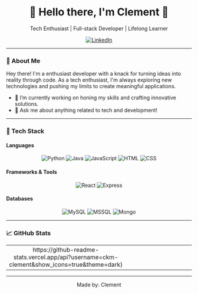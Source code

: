<div align="center">
    <h1>👋 Hello there, I'm Clement 🚀</h1>
    <p>Tech Enthusiast | Full-stack Developer | Lifelong Learner</p>
</div>

<p align="center">
    <a href="https://linkedin.com/in/ckm-clement">
        <img src="https://img.shields.io/badge/LinkedIn-0077B5?style=for-the-badge&logo=linkedin&logoColor=white" alt="LinkedIn">
    </a>
</p>

---

### 🚀 About Me

Hey there! I'm a enthusiast developer with a knack for turning ideas into reality through code. As a tech enthusiast, I'm always exploring new technologies and pushing my limits to create meaningful applications.

- 🔭 I’m currently working on honing my skills and crafting innovative solutions.
- 💬 Ask me about anything related to tech and development!

---

### 💼 Tech Stack

#### Languages

<p align="center">
    <!-- Add badges for your favorite languages here -->
    <img src="https://img.shields.io/badge/Python-14354C?style=for-the-badge&logo=python&logoColor=white" alt="Python"/>
    <img src="https://img.shields.io/badge/Java-007396?style=for-the-badge&logo=java&logoColor=white" alt="Java"/>
    <img src="https://img.shields.io/badge/JavaScript-7e0d81?style=for-the-badge&logo=javascript&logoColor=white" alt="JavaScript"/>
    <img src="https://img.shields.io/badge/HTML-239120?style=for-the-badge&logo=html5&logoColor=white" alt="HTML"/>
    <img src="https://img.shields.io/badge/CSS-239120?style=for-the-badge&logo=css3&logoColor=white" alt="CSS"/>
</p>

#### Frameworks & Tools

<p align="center">
    <!-- Add badges for frameworks/tools here -->
    <img src="https://img.shields.io/badge/React-0f85e3?style=for-the-badge&logo=react&logoColor=white" alt="React"/>
    <img src="https://img.shields.io/badge/Express-dd2326?style=for-the-badge&logo=express&logoColor=white" alt="Express"/>
</p>

#### Databases

<p align="center">
    <!-- Add badges for databases here -->
    <img src="https://img.shields.io/badge/MySQL-d88600?style=for-the-badge&logo=mysql&logoColor=white" alt="MySQL"/>
    <img src="https://img.shields.io/badge/MSSQL-a91d22?style=for-the-badge&logo=mssql&logoColor=white" alt="MSSQL"/>
    <img src="https://img.shields.io/badge/MongoDB-429543?style=for-the-badge&logo=mongodb&logoColor=white" alt="Mongo"/>
</p>

---

### 📈 GitHub Stats

<table border="0" align="center">
    <tr border="0">
        <td width="50%" align="center">
            <!-- Add your GitHub stats widget here -->
            https://github-readme-stats.vercel.app/api?username=ckm-clement&show_icons=true&theme=dark)
        </td>
        <td width="50%" align="center">
            <!-- Add your top languages widget here -->
        </td>
    </tr>
</table>

---




<p align="center">
    Made by: Clement
</p>
